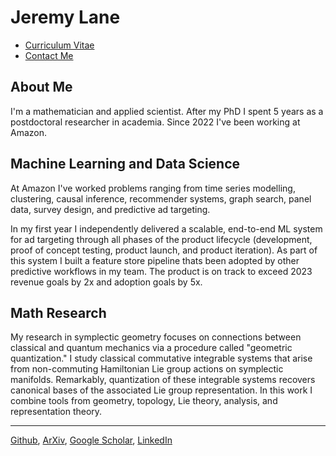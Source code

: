 # Jeremy Lane

- [Curriculum Vitae](cv.md)
- [Contact Me](mailto:lane203j@gmail.com)

## About Me

I'm a mathematician and applied scientist. 
After my PhD I spent 5 years as a postdoctoral researcher in academia. Since 2022 I've been working at Amazon.


## Machine Learning and Data Science

At Amazon I've worked problems ranging from time series modelling, clustering, causal inference, recommender systems, graph search, panel data, survey design, and predictive ad targeting. 

In my first year I independently delivered a scalable, end-to-end ML system for ad targeting through all phases of the product lifecycle (development, proof of concept testing, product launch, and product iteration).   As part of this system I built a feature store pipeline thats been adopted by other predictive workflows in my team.   The product is on track to exceed 2023 revenue goals by 2x and adoption goals by 5x.

## Math Research

My research in symplectic geometry focuses on connections between classical and quantum mechanics via a procedure called "geometric quantization."  I study classical commutative integrable systems that arise from non-commuting Hamiltonian Lie group actions on symplectic manifolds.
Remarkably, quantization of these integrable systems recovers canonical bases of the associated Lie group representation.  In this work I combine tools from geometry, topology, Lie theory, analysis, and representation theory.


---

[Github](https://github.com/lanej5), [ArXiv](https://arxiv.org/a/lane_j_2.html), [Google Scholar](https://scholar.google.ca/citations?user=atcyxVwAAAAJ&hl=en), [LinkedIn](https://linkedin.com/in/lanej5)
